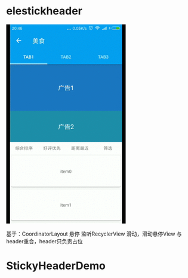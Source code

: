 # elestickheader
![仿饿了么列表悬停效果](art/impression_drawing.gif)

基于：CoordinatorLayout 悬停
监听RecyclerView 滑动，滑动悬停View 与header重合，header只负责占位
# StickyHeaderDemo
